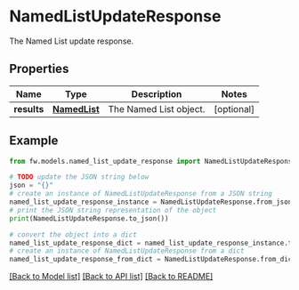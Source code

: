 # NamedListUpdateResponse

The Named List update response.

## Properties

Name | Type | Description | Notes
------------ | ------------- | ------------- | -------------
**results** | [**NamedList**](NamedList.md) | The Named List object. | [optional] 

## Example

```python
from fw.models.named_list_update_response import NamedListUpdateResponse

# TODO update the JSON string below
json = "{}"
# create an instance of NamedListUpdateResponse from a JSON string
named_list_update_response_instance = NamedListUpdateResponse.from_json(json)
# print the JSON string representation of the object
print(NamedListUpdateResponse.to_json())

# convert the object into a dict
named_list_update_response_dict = named_list_update_response_instance.to_dict()
# create an instance of NamedListUpdateResponse from a dict
named_list_update_response_from_dict = NamedListUpdateResponse.from_dict(named_list_update_response_dict)
```
[[Back to Model list]](../README.md#documentation-for-models) [[Back to API list]](../README.md#documentation-for-api-endpoints) [[Back to README]](../README.md)



